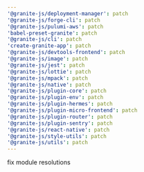 ```yaml
---
'@granite-js/deployment-manager': patch
'@granite-js/forge-cli': patch
'@granite-js/pulumi-aws': patch
'babel-preset-granite': patch
'@granite-js/cli': patch
'create-granite-app': patch
'@granite-js/devtools-frontend': patch
'@granite-js/image': patch
'@granite-js/jest': patch
'@granite-js/lottie': patch
'@granite-js/mpack': patch
'@granite-js/native': patch
'@granite-js/plugin-core': patch
'@granite-js/plugin-env': patch
'@granite-js/plugin-hermes': patch
'@granite-js/plugin-micro-frontend': patch
'@granite-js/plugin-router': patch
'@granite-js/plugin-sentry': patch
'@granite-js/react-native': patch
'@granite-js/style-utils': patch
'@granite-js/utils': patch
---
```


fix module resolutions
